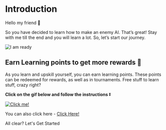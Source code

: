 # Introduction

Hello my friend 👋

So you have decided to learn how to make an enemy AI. That’s great! Stay with me till the end and you will learn a lot. So, let’s start our journey.

![I am ready](https://media.giphy.com/media/si4P9VBMEIhq40i6tT/giphy.gif)

## Earn Learning points to get more rewards 🎁

As you learn and upskill yourself, you can earn learning points. These points can be redeemed for rewards, as well as in tournaments. Free stuff to learn stuff, crazy right?

**Click on the gif below and follow the instructions** ⏬

[![Click me!](https://media.giphy.com/media/zz1v8vjwQwTja/giphy.gif)](https://academy.outscal.com/welcome/build-in-public/assignments)

You can also click here - [Click Here!](https://academy.outscal.com/welcome/build-in-public/assignments)


All clear? Let's Get Started
